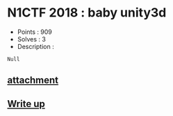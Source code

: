 # N1CTF 2018 : baby unity3d

- Points : 909
- Solves : 3
- Description :
```
Null
```

## [attachment](baby_unity3d.7z)

## [Write up](writeup.md)
